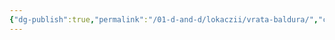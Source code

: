 ```yaml
---
{"dg-publish":true,"permalink":"/01-d-and-d/lokaczii/vrata-baldura/","created":"2024-11-09T09:06:49.827+03:00","updated":"2023-12-26T14:49:35.165+03:00"}
---
```


